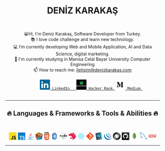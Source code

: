 
<h1 align="center">DENİZ KARAKAŞ</h1>
<br>
  <p align="center">
    😀Hi, I'm Deniz Karakaş, Software Developer from Turkey.
    <br>
    📚 I love code challenge and learn new technology.
    <br>
    💻 I’m currently developing Web and Mobile Application, AI and Data Science, digital marketing.
    <br>
    🏫 I'm currently studying in Manisa Celal Bayar University Computer Engineering
    <br>
    📫 How to reach me: <a href="mailto: iletisim@denizkarakas.com">iletisim@denizkarakas.com</a>
    <br> 
     <code>
        <a href="https://www.linkedin.com/in/deniz-karakas-developer/" title="LinkedIn Profile"><img width="33" src="https://raw.githubusercontent.com/denizkarakass/denizkarakass/main/images/linkedin.svg"> LinkedIn   </a><a href="https://www.hackerrank.com/denizkarakas?hr_r=1" title="Hacker Rank Profile"><img width="33" src="https://raw.githubusercontent.com/denizkarakass/denizkarakass/main/images/hackerrank.svg"> Hacker Rank </a><a href="https://medium.com/@denizkarakas" title="Medium Profile"><img width="33" src="https://raw.githubusercontent.com/denizkarakass/denizkarakass/main/images/medium2.svg"> Medium </a>
  </code>
      <br>
  </p>
   <hr>
  <h2 align="center">🔥 Languages & Frameworks & Tools & Abilities 🔥</h2>
  <br>
  <p align="center">
    <code><img title="Javascript" height="25" src="https://raw.githubusercontent.com/denizkarakass/denizkarakass/main/images/javascript.svg"></code>
    <code><img title="Typescript" height="25" src="https://raw.githubusercontent.com/denizkarakass/denizkarakass/main/images/typescript.svg"></code>
    <code><img title="Java" height="25" src="https://raw.githubusercontent.com/denizkarakass/denizkarakass/main/images/java-original.svg"></code>
    <code><img title="Problem Solving" height="25" src="https://raw.githubusercontent.com/denizkarakass/denizkarakass/main/images/problemSolving.png"></code>
    <code><img title="HTML5" height="25" src="https://raw.githubusercontent.com/denizkarakass/denizkarakass/main/images/html5.svg"></code>
    <code><img title="CSS" height="25" src="https://raw.githubusercontent.com/denizkarakass/denizkarakass/main/images/css.svg"></code>
    <code><img title="Nodejs" height="25" src="https://raw.githubusercontent.com/denizkarakass/denizkarakass/main/images/node.svg"></code>
    <code><img title="Nestjs" height="25" src="https://raw.githubusercontent.com/denizkarakass/denizkarakass/main/images/nest.svg"></code>
    <code><img title="React" height="25" src="https://raw.githubusercontent.com/denizkarakass/denizkarakass/main/images/react-original.svg"></code>
    <code><img title="Git" height="25" src="https://raw.githubusercontent.com/denizkarakass/denizkarakass/main/images/git-original.svg"></code>
    <code><img title="Visual Studio Code" height="25" src="https://raw.githubusercontent.com/denizkarakass/denizkarakass/main/images/vscode.png"></code>
    <code><img title="JQuery" height="25" src="https://raw.githubusercontent.com/denizkarakass/denizkarakass/main/images/jquery-original.svg"></code>
    <code><img title="JSON" height="25" src="https://raw.githubusercontent.com/denizkarakass/denizkarakass/main/images/json.svg"></code>
    <code><img title="GitHub" height="25" src="https://raw.githubusercontent.com/denizkarakass/denizkarakass/main/images/github.svg"></code>
    <code><img title="MongoDB" height="25" src="https://raw.githubusercontent.com/denizkarakass/denizkarakass/main/images/mongoDB.svg"></code>
    <code><img title="MySQL" height="25" src="https://raw.githubusercontent.com/denizkarakass/denizkarakass/main/images/mysql.svg"></code>
    <code><img title="npm" height="25" src="https://raw.githubusercontent.com/denizkarakass/denizkarakass/main/images/npm.svg"></code>
  </p>
  <hr> 


  
 
  
